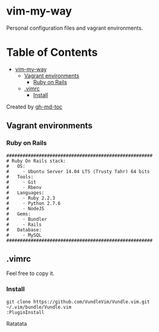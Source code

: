 vim-my-way
==========

Personal configuration files and vagrant environments.

Table of Contents
=================

  * [vim-my-way](#vim-my-way)
    * [Vagrant environments](#vagrant-environments)
      * [Ruby on Rails](#ruby-on-rails)
    * [.vimrc](#vimrc)
      * [Install](#install)

Created by [gh-md-toc](https://github.com/ekalinin/github-markdown-toc)


Vagrant environments
--------------------

### Ruby on Rails

```
######################################################
# Ruby On Rails stack:
#   OS:
#     · Ubuntu Server 14.04 LTS (Trusty Tahr) 64 bits
#   Tools:
#     · Git
#     · Rbenv
#   Languages:
#     · Ruby 2.2.3
#     · Python 2.7.6 
#     · NodeJS
#   Gems:
#     · Bundler
#     · Rails
#   Database:
#     · MySQL
######################################################
```

.vimrc
------

Feel free to copy it.

### Install

```
git clone https://github.com/VundleVim/Vundle.vim.git ~/.vim/bundle/Vundle.vim
:PluginInstall
```

Ratatata

